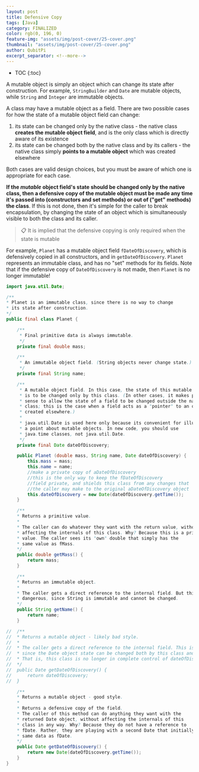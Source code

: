 ```yaml
---
layout: post
title: Defensive Copy
tags: [Java]
category: FINALIZED
color: rgb(0, 196, 0)
feature-img: "assets/img/post-cover/25-cover.png"
thumbnail: "assets/img/post-cover/25-cover.png"
author: QubitPi
excerpt_separator: <!--more-->
---
```


<!--more-->

* TOC
{:toc}

A mutable object is simply an object which can change its state after construction. For example, `StringBuilder` and
`Date` are mutable objects, while `String` and `Integer` are immutable objects.

A class may have a mutable object as a field. There are two possible cases for how the state of a mutable object field
can change:

1. its state can be changed only by the native class - the native class **creates the mutable object field**, and is the
   only class which is directly aware of its existence
2. its state can be changed both by the native class and by its callers - the native class simply **points to a mutable
   object** which was created elsewhere

Both cases are valid design choices, but you must be aware of which one is appropriate for each case.

**If the _mutable_ object field's state should be changed only by the native class, then a defensive copy of the mutable
object must be made any time it's passed into (constructors and set methods) or out of ("get" methods) the class**. If
this is not done, then it's simple for the caller to break encapsulation, by changing the state of an object which is
simultaneously visible to both the class and its caller.

> 📋 It is implied that the defensive copying is only required when the state is mutable

For example, `Planet` has a mutable object field `fDateOfDiscovery`, which is defensively copied in all constructors,
and in `getDateOfDiscovery`. `Planet` represents an immutable class, and has no "set" methods for its fields. Note that
if the defensive copy of `DateOfDiscovery` is not made, then `Planet` is no longer immutable!

```java
import java.util.Date;

/**
* Planet is an immutable class, since there is no way to change
* its state after construction.
*/
public final class Planet {

    /**
     * Final primitive data is always immutable.
     */
    private final double mass;

    /**
     * An immutable object field. (String objects never change state.)
     */
    private final String name;

    /**
     * A mutable object field. In this case, the state of this mutable field
     * is to be changed only by this class. (In other cases, it makes perfect
     * sense to allow the state of a field to be changed outside the native
     * class; this is the case when a field acts as a "pointer" to an object
     * created elsewhere.)
     *
     * java.util.Date is used here only because its convenient for illustrating 
     * a point about mutable objects. In new code, you should use 
     * java.time classes, not java.util.Date.
     */
    private final Date dateOfDiscovery;

    public Planet (double mass, String name, Date dateOfDiscovery) {
        this.mass = mass;
        this.name = name;
        //make a private copy of aDateOfDiscovery
        //this is the only way to keep the fDateOfDiscovery
        //field private, and shields this class from any changes that 
        //the caller may make to the original aDateOfDiscovery object
        this.dateOfDiscovery = new Date(dateOfDiscovery.getTime());
    }

    /**
    * Returns a primitive value.
    *
    * The caller can do whatever they want with the return value, without 
    * affecting the internals of this class. Why? Because this is a primitive 
    * value. The caller sees its "own" double that simply has the
    * same value as fMass.
    */
    public double getMass() {
        return mass;
    }

    /**
    * Returns an immutable object.
    *
    * The caller gets a direct reference to the internal field. But this is not 
    * dangerous, since String is immutable and cannot be changed.
    */
    public String getName() {
        return name;
    }

//  /**
//  * Returns a mutable object - likely bad style.
//  *
//  * The caller gets a direct reference to the internal field. This is usually dangerous, 
//  * since the Date object state can be changed both by this class and its caller.
//  * That is, this class is no longer in complete control of dateOfDiscovery.
//  */
//  public Date getDateOfDiscovery() {
//      return dateOfDiscovery;
//  }

    /**
    * Returns a mutable object - good style.
    * 
    * Returns a defensive copy of the field.
    * The caller of this method can do anything they want with the
    * returned Date object, without affecting the internals of this
    * class in any way. Why? Because they do not have a reference to 
    * fDate. Rather, they are playing with a second Date that initially has the 
    * same data as fDate.
    */
    public Date getDateOfDiscovery() {
        return new Date(dateOfDiscovery.getTime());
    }
}
```